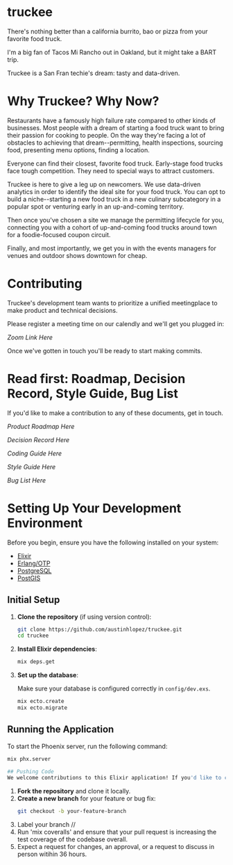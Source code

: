 # truckee
There's nothing better than a california burrito, bao or pizza from your favorite food truck.

I'm a big fan of Tacos Mi Rancho out in Oakland, but it might take a BART trip.

Truckee is a San Fran techie's dream: tasty and data-driven.

# Why Truckee? Why Now?

Restaurants have a famously high failure rate compared to other kinds of businesses. Most people with a dream of
starting a food truck want to bring their passion for cooking to people. On the way they're facing a lot of obstacles 
to achieving that dream--permitting, health inspections, sourcing food, presenting menu options, finding a location.

Everyone can find their closest, favorite food truck. Early-stage food trucks face tough competition. They need to
special ways to attract customers.

Truckee is here to give a leg up on newcomers. We use data-driven analytics in order to identify the ideal site
for your food truck. You can opt to build a niche--starting a new food truck in a new culinary subcategory in
a popular spot or venturing early in an up-and-coming territory.

Then once you've chosen a site we manage the permitting lifecycle for you, connecting you with a cohort of up-and-coming food trucks around town for a foodie-focused coupon circuit.

Finally, and most importantly, we get you in with the events managers for venues and outdoor shows downtown for cheap.

# Contributing

Truckee's development team wants to prioritize a unified meetingplace to make product and technical decisions.

Please register a meeting time on our calendly and we'll get you plugged in:

*Zoom Link Here*

Once we've gotten in touch you'll be ready to start making commits.

# Read first: Roadmap, Decision Record, Style Guide, Bug List

If you'd like to make a contribution to any of these documents, get in touch.

*Product Roadmap Here*

*Decision Record Here*

*Coding Guide Here*

*Style Guide Here*

*Bug List Here*

# Setting Up Your Development Environment

Before you begin, ensure you have the following installed on your system:

- [Elixir](https://elixir-lang.org/install.html)
- [Erlang/OTP](https://www.erlang.org/downloads)
- [PostgreSQL](https://www.postgresql.org/download/)
- [PostGIS](https://postgis.net/)

## Initial Setup

1. **Clone the repository** (if using version control):

    ```bash
    git clone https://github.com/austinhlopez/truckee.git
    cd truckee
    ```

2. **Install Elixir dependencies**:

    ```bash
    mix deps.get
    ```

3. **Set up the database**:

    Make sure your database is configured correctly in `config/dev.exs`.

    ```bash
    mix ecto.create
    mix ecto.migrate
    ```

## Running the Application

To start the Phoenix server, run the following command:

```bash
mix phx.server

## Pushing Code
We welcome contributions to this Elixir application! If you'd like to contribute, please follow these steps:
```

1. **Fork the repository** and clone it locally.
2. **Create a new branch** for your feature or bug fix:
   ```bash
   git checkout -b your-feature-branch
   ```
3. Label your branch <timestamp>/<category>/<description>
4. Run 'mix coveralls' and ensure that your pull request is increasing the test coverage of the codebase overall.
5. Expect a request for changes, an approval, or a request to discuss in person witihin 36 hours.
